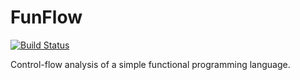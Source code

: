 # FunFlow

[![Build Status](https://travis-ci.org/pepijnkokke/FunFlow.png)](https://travis-ci.org/pepijnkokke/FunFlow)

Control-flow analysis of a simple functional programming language.
